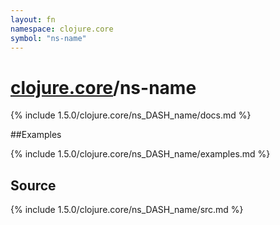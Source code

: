```yaml
---
layout: fn
namespace: clojure.core
symbol: "ns-name"
---
```


# [clojure.core](../)/ns-name

{% include 1.5.0/clojure.core/ns_DASH_name/docs.md %}

##Examples

{% include 1.5.0/clojure.core/ns_DASH_name/examples.md %}
## Source
{% include 1.5.0/clojure.core/ns_DASH_name/src.md %}

